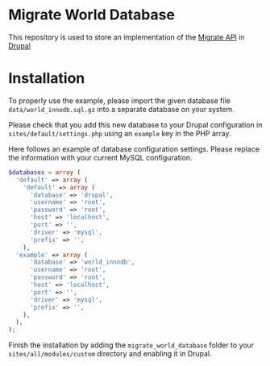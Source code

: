 Migrate World Database
======================

This repository is used to store an implementation of the [Migrate API](http://drupal.org/project/migrate) in [Drupal](http://drupal.org/download)

Installation
============

To properly use the example, please import the given database file `data/world_innodb.sql.gz` into a separate database on your system.


Please check that you add this new database to your Drupal configuration in `sites/default/settings.php` using an `example` key in the PHP array.

Here follows an example of database configuration settings. Please replace the information with your current MySQL configuration.

```php
$databases = array (
  'default' => array (
    'default' => array (
      'database' => 'drupal',
      'username' => 'root',
      'password' => 'root',
      'host' => 'localhost',
      'port' => '',
      'driver' => 'mysql',
      'prefix' => '',
    ),
  'example' => array (
      'database' => 'world_innodb',
      'username' => 'root',
      'password' => 'root',
      'host' => 'localhost',
      'port' => '',
      'driver' => 'mysql',
      'prefix' => '',
    ),
  ),
);
```

Finish the installation by adding the `migrate_world_database` folder to your `sites/all/modules/custom` directory and enabling it in Drupal.